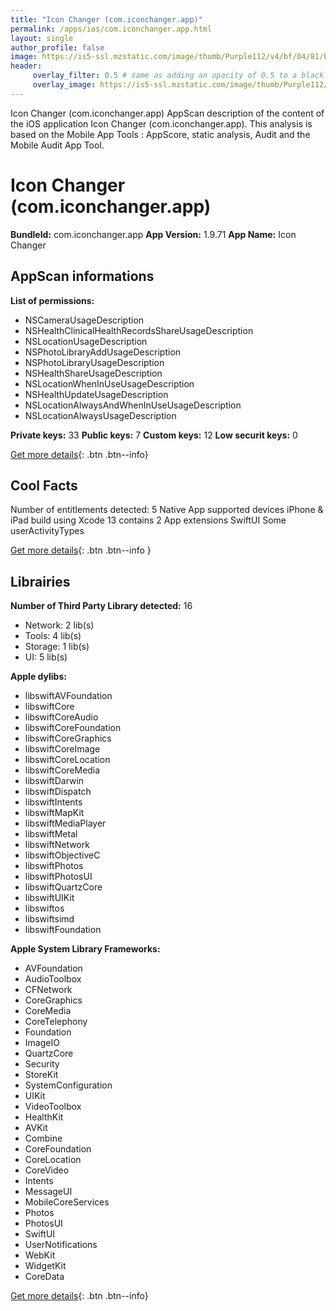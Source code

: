 ```yaml
---
title: "Icon Changer (com.iconchanger.app)"
permalink: /apps/ios/com.iconchanger.app.html
layout: single
author_profile: false
image: https://is5-ssl.mzstatic.com/image/thumb/Purple112/v4/bf/04/81/bf048167-2de7-6fdc-43ad-4a5e0762b3f7/AppIcon-0-0-1x_U007emarketing-0-0-0-7-0-0-sRGB-0-0-0-GLES2_U002c0-512MB-85-220-0-0.png/512x512bb.jpg
header: 
     overlay_filter: 0.5 # same as adding an opacity of 0.5 to a black background
     overlay_image: https://is5-ssl.mzstatic.com/image/thumb/Purple112/v4/bf/04/81/bf048167-2de7-6fdc-43ad-4a5e0762b3f7/AppIcon-0-0-1x_U007emarketing-0-0-0-7-0-0-sRGB-0-0-0-GLES2_U002c0-512MB-85-220-0-0.png/512x512bb.jpg
---
```

Icon Changer (com.iconchanger.app) AppScan description of the content of the iOS application Icon Changer (com.iconchanger.app). This analysis is based on the Mobile App Tools : AppScore, static analysis, Audit and the Mobile Audit App Tool.

# Icon Changer (com.iconchanger.app)

**BundleId:** com.iconchanger.app
**App Version:** 1.9.71
**App Name:** Icon Changer


## AppScan informations 

**List of permissions:** 
- NSCameraUsageDescription
- NSHealthClinicalHealthRecordsShareUsageDescription
- NSLocationUsageDescription
- NSPhotoLibraryAddUsageDescription
- NSPhotoLibraryUsageDescription
- NSHealthShareUsageDescription
- NSLocationWhenInUseUsageDescription
- NSHealthUpdateUsageDescription
- NSLocationAlwaysAndWhenInUseUsageDescription
- NSLocationAlwaysUsageDescription
  
  
**Private keys:** 33
**Public keys:** 7
**Custom keys:** 12
**Low securit keys:** 0
  
[Get more details](/pricing.html){: .btn .btn--info}

## Cool Facts

Number of entitlements detected: 5
Native App
supported devices iPhone & iPad
build using Xcode 13
contains 2 App extensions
SwiftUI
Some userActivityTypes
  
[Get more details](/pricing.html){: .btn .btn--info }

## Librairies 
**Number of Third Party Library detected:** 16
- Network: 2 lib(s)
- Tools: 4 lib(s)
- Storage: 1 lib(s)
- UI: 5 lib(s)


**Apple dylibs:**
- libswiftAVFoundation
- libswiftCore
- libswiftCoreAudio
- libswiftCoreFoundation
- libswiftCoreGraphics
- libswiftCoreImage
- libswiftCoreLocation
- libswiftCoreMedia
- libswiftDarwin
- libswiftDispatch
- libswiftIntents
- libswiftMapKit
- libswiftMediaPlayer
- libswiftMetal
- libswiftNetwork
- libswiftObjectiveC
- libswiftPhotos
- libswiftPhotosUI
- libswiftQuartzCore
- libswiftUIKit
- libswiftos
- libswiftsimd
- libswiftFoundation


**Apple System Library Frameworks:**
- AVFoundation
- AudioToolbox
- CFNetwork
- CoreGraphics
- CoreMedia
- CoreTelephony
- Foundation
- ImageIO
- QuartzCore
- Security
- StoreKit
- SystemConfiguration
- UIKit
- VideoToolbox
- HealthKit
- AVKit
- Combine
- CoreFoundation
- CoreLocation
- CoreVideo
- Intents
- MessageUI
- MobileCoreServices
- Photos
- PhotosUI
- SwiftUI
- UserNotifications
- WebKit
- WidgetKit
- CoreData


  
[Get more details](/pricing.html){: .btn .btn--info}


